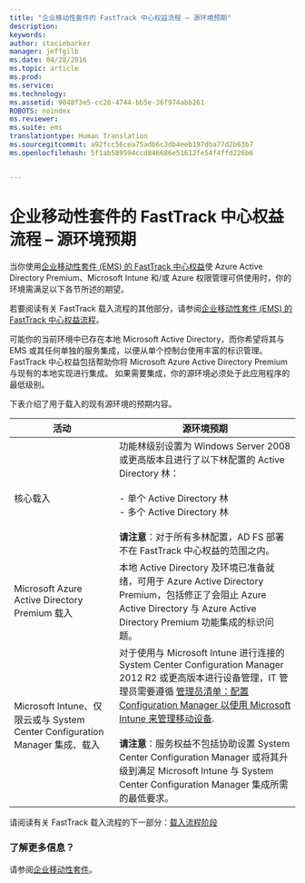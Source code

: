 ```yaml
---
title: "企业移动性套件的 FastTrack 中心权益流程 – 源环境预期"
description: 
keywords: 
author: staciebarker
manager: jeffgilb
ms.date: 04/28/2016
ms.topic: article
ms.prod: 
ms.service: 
ms.technology: 
ms.assetid: 9048f3e5-cc28-4744-bb5e-36f974abb261
ROBOTS: noindex
ms.reviewer: 
ms.suite: ems
translationtype: Human Translation
ms.sourcegitcommit: a92fcc56cea75adb6c3db4eeb197dba77d2b63b7
ms.openlocfilehash: 5f1ab589594ccd846686e51612fe54f4ffd226b6


---
```



# 企业移动性套件的 FastTrack 中心权益流程 – 源环境预期
当你使用[企业移动性套件 (EMS) 的 FastTrack 中心权益](fasttrack-center-benefit-for-enterprise-mobility-suite-ems.md)使 Azure Active Directory Premium、Microsoft Intune 和/或 Azure 权限管理可供使用时，你的环境需满足以下各节所述的期望。

若要阅读有关 FastTrack 载入流程的其他部分，请参阅[企业移动性套件 (EMS) 的 FastTrack 中心权益流程](fasttrack-center-benefit-process-for-enterprise-mobility-suite-ems.md)。

可能你的当前环境中已存在本地 Microsoft Active Directory，而你希望将其与 EMS 或其任何单独的服务集成，以便从单个控制台使用丰富的标识管理。 FastTrack 中心权益包括帮助你将 Microsoft Azure Active Directory Premium 与现有的本地实现进行集成。 如果需要集成，你的源环境必须处于此应用程序的最低级别。

下表介绍了用于载入的现有源环境的预期内容。

|活动|源环境预期|
|------------|----------------------------------|
|核心载入|功能林级别设置为 Windows Server 2008 或更高版本且进行了以下林配置的 Active Directory 林：<br /><br />-   单个 Active Directory 林<br />-   多个 Active Directory 林 </br></br>**请注意**：对于所有多林配置，AD FS 部署不在 FastTrack 中心权益的范围之内。|
|Microsoft Azure Active Directory Premium 载入|本地 Active Directory 及环境已准备就绪，可用于 Azure Active Directory Premium，包括修正了会阻止 Azure Active Directory 与 Azure Active Directory Premium 功能集成的标识问题。|
|Microsoft Intune、仅限云或与 System Center Configuration Manager 集成、载入|对于使用与 Microsoft Intune 进行连接的 System Center Configuration Manager 2012 R2 或更高版本进行设备管理，IT 管理员需要遵循 [管理员清单：配置 Configuration Manager 以使用 Microsoft Intune 来管理移动设备](https://technet.microsoft.com/library/jj943763.aspx).</br></br> **请注意**：服务权益不包括协助设置 System Center Configuration Manager 或将其升级到满足 Microsoft Intune 与 System Center Configuration Manager 集成所需的最低要求。|

请阅读有关 FastTrack 载入流程的下一部分：[载入流程阶段](fasttrack-center-benefit-process-for-ems-phases.md)

### 了解更多信息？
请参阅[企业移动性套件](https://www.microsoft.com/en-us/server-cloud/enterprise-mobility/overview.aspx)。




<!--HONumber=Jul16_HO3-->


